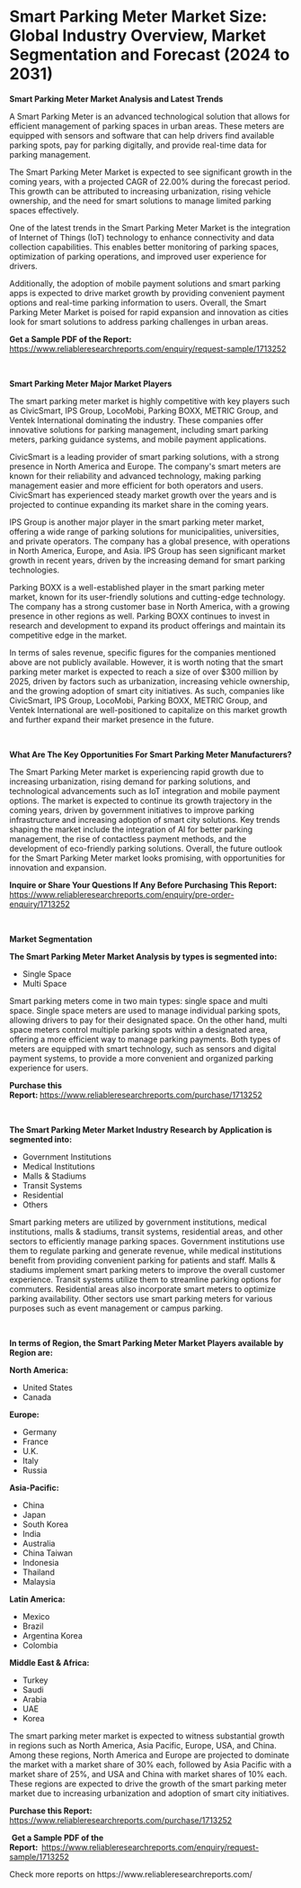 <p><h1>Smart Parking Meter Market Size: Global Industry Overview, Market Segmentation and Forecast (2024 to 2031)</h1></p><p><strong>Smart Parking Meter Market Analysis and Latest Trends</strong></p>
<p><p>A Smart Parking Meter is an advanced technological solution that allows for efficient management of parking spaces in urban areas. These meters are equipped with sensors and software that can help drivers find available parking spots, pay for parking digitally, and provide real-time data for parking management.</p><p>The Smart Parking Meter Market is expected to see significant growth in the coming years, with a projected CAGR of 22.00% during the forecast period. This growth can be attributed to increasing urbanization, rising vehicle ownership, and the need for smart solutions to manage limited parking spaces effectively.</p><p>One of the latest trends in the Smart Parking Meter Market is the integration of Internet of Things (IoT) technology to enhance connectivity and data collection capabilities. This enables better monitoring of parking spaces, optimization of parking operations, and improved user experience for drivers.</p><p>Additionally, the adoption of mobile payment solutions and smart parking apps is expected to drive market growth by providing convenient payment options and real-time parking information to users. Overall, the Smart Parking Meter Market is poised for rapid expansion and innovation as cities look for smart solutions to address parking challenges in urban areas.</p></p>
<p><strong>Get a Sample PDF of the Report:&nbsp;</strong> <a href="https://www.reliableresearchreports.com/enquiry/request-sample/1713252">https://www.reliableresearchreports.com/enquiry/request-sample/1713252</a></p>
<p>&nbsp;</p>
<p><strong>Smart Parking Meter Major Market Players</strong></p>
<p><p>The smart parking meter market is highly competitive with key players such as CivicSmart, IPS Group, LocoMobi, Parking BOXX, METRIC Group, and Ventek International dominating the industry. These companies offer innovative solutions for parking management, including smart parking meters, parking guidance systems, and mobile payment applications.</p><p>CivicSmart is a leading provider of smart parking solutions, with a strong presence in North America and Europe. The company's smart meters are known for their reliability and advanced technology, making parking management easier and more efficient for both operators and users. CivicSmart has experienced steady market growth over the years and is projected to continue expanding its market share in the coming years.</p><p>IPS Group is another major player in the smart parking meter market, offering a wide range of parking solutions for municipalities, universities, and private operators. The company has a global presence, with operations in North America, Europe, and Asia. IPS Group has seen significant market growth in recent years, driven by the increasing demand for smart parking technologies.</p><p>Parking BOXX is a well-established player in the smart parking meter market, known for its user-friendly solutions and cutting-edge technology. The company has a strong customer base in North America, with a growing presence in other regions as well. Parking BOXX continues to invest in research and development to expand its product offerings and maintain its competitive edge in the market.</p><p>In terms of sales revenue, specific figures for the companies mentioned above are not publicly available. However, it is worth noting that the smart parking meter market is expected to reach a size of over $300 million by 2025, driven by factors such as urbanization, increasing vehicle ownership, and the growing adoption of smart city initiatives. As such, companies like CivicSmart, IPS Group, LocoMobi, Parking BOXX, METRIC Group, and Ventek International are well-positioned to capitalize on this market growth and further expand their market presence in the future.</p></p>
<p>&nbsp;</p>
<p><strong>What Are The Key Opportunities For Smart Parking Meter Manufacturers?</strong></p>
<p><p>The Smart Parking Meter market is experiencing rapid growth due to increasing urbanization, rising demand for parking solutions, and technological advancements such as IoT integration and mobile payment options. The market is expected to continue its growth trajectory in the coming years, driven by government initiatives to improve parking infrastructure and increasing adoption of smart city solutions. Key trends shaping the market include the integration of AI for better parking management, the rise of contactless payment methods, and the development of eco-friendly parking solutions. Overall, the future outlook for the Smart Parking Meter market looks promising, with opportunities for innovation and expansion.</p></p>
<p><strong>Inquire or Share Your Questions If Any Before Purchasing This Report:</strong> <a href="https://www.reliableresearchreports.com/enquiry/pre-order-enquiry/1713252">https://www.reliableresearchreports.com/enquiry/pre-order-enquiry/1713252</a></p>
<p>&nbsp;</p>
<p><strong>Market Segmentation</strong></p>
<p><strong>The Smart Parking Meter Market Analysis by types is segmented into:</strong></p>
<p><ul><li>Single Space</li><li>Multi Space</li></ul></p>
<p><p>Smart parking meters come in two main types: single space and multi space. Single space meters are used to manage individual parking spots, allowing drivers to pay for their designated space. On the other hand, multi space meters control multiple parking spots within a designated area, offering a more efficient way to manage parking payments. Both types of meters are equipped with smart technology, such as sensors and digital payment systems, to provide a more convenient and organized parking experience for users.</p></p>
<p><strong>Purchase this Report:&nbsp;</strong><a href="https://www.reliableresearchreports.com/purchase/1713252">https://www.reliableresearchreports.com/purchase/1713252</a></p>
<p>&nbsp;</p>
<p><strong>The Smart Parking Meter Market Industry Research by Application is segmented into:</strong></p>
<p><ul><li>Government Institutions</li><li>Medical Institutions</li><li>Malls & Stadiums</li><li>Transit Systems</li><li>Residential</li><li>Others</li></ul></p>
<p><p>Smart parking meters are utilized by government institutions, medical institutions, malls & stadiums, transit systems, residential areas, and other sectors to efficiently manage parking spaces. Government institutions use them to regulate parking and generate revenue, while medical institutions benefit from providing convenient parking for patients and staff. Malls & stadiums implement smart parking meters to improve the overall customer experience. Transit systems utilize them to streamline parking options for commuters. Residential areas also incorporate smart meters to optimize parking availability. Other sectors use smart parking meters for various purposes such as event management or campus parking.</p></p>
<p>&nbsp;</p>
<p><strong>In terms of Region, the Smart Parking Meter Market Players available by Region are:</strong></p>
<p>
    <p> <strong> North America: </strong>
        <ul>
            <li>United States</li>
            <li>Canada</li>
        </ul>
        </p> 
    <p> <strong> Europe: </strong>
        <ul>
            <li>Germany</li>
            <li>France</li>
            <li>U.K.</li>
            <li>Italy</li>
            <li>Russia</li>
        </ul>
        </p> 
    <p> <strong> Asia-Pacific: </strong>
        <ul>
            <li>China</li>
            <li>Japan</li>
            <li>South Korea</li>
            <li>India</li>
            <li>Australia</li>
            <li>China Taiwan</li>
            <li>Indonesia</li>
            <li>Thailand</li>
            <li>Malaysia</li>
        </ul>
        </p> 
    <p> <strong> Latin America: </strong>
        <ul>
            <li>Mexico</li>
            <li>Brazil</li>
            <li>Argentina Korea</li>
            <li>Colombia</li>
        </ul>
        </p> 
    <p> <strong> Middle East & Africa: </strong>
        <ul>
            <li>Turkey</li>
            <li>Saudi</li>
            <li>Arabia</li>
            <li>UAE</li>
            <li>Korea</li>
        </ul>
    </p>
    </p>
<p><p>The smart parking meter market is expected to witness substantial growth in regions such as North America, Asia Pacific, Europe, USA, and China. Among these regions, North America and Europe are projected to dominate the market with a market share of 30% each, followed by Asia Pacific with a market share of 25%, and USA and China with market shares of 10% each. These regions are expected to drive the growth of the smart parking meter market due to increasing urbanization and adoption of smart city initiatives.</p></p>
<p><strong>Purchase this Report: </strong><a href="https://www.reliableresearchreports.com/purchase/1713252">https://www.reliableresearchreports.com/purchase/1713252</a></p>
<p>&nbsp;<strong>Get a Sample PDF of the Report:&nbsp;&nbsp;</strong><a href="https://www.reliableresearchreports.com/enquiry/request-sample/1713252">https://www.reliableresearchreports.com/enquiry/request-sample/1713252</a></p>
<p><strong></strong></p>
<p>Check more reports on https://www.reliableresearchreports.com/</p>